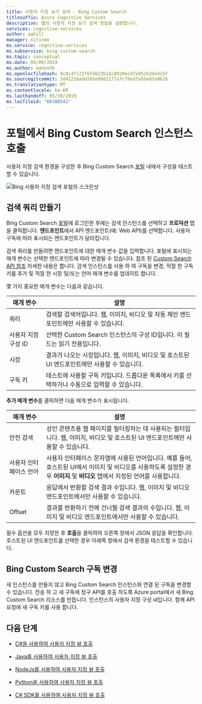 ```yaml
---
title: 사용자 지정 보기 검색 - Bing Custom Search
titlesuffix: Azure Cognitive Services
description: 웹의 사용자 지정 보기 검색 방법을 설명합니다.
services: cognitive-services
author: aahill
manager: nitinme
ms.service: cognitive-services
ms.subservice: bing-custom-search
ms.topic: conceptual
ms.date: 05/09/2019
ms.author: maheshb
ms.openlocfilehash: 9c0c4fc21f6f4b23b14c8020ecd7e95c63dedcbf
ms.sourcegitcommit: 3d4121badd265e99d1177a7c78edfa55ed7a9626
ms.translationtype: MT
ms.contentlocale: ko-KR
ms.lasthandoff: 05/30/2019
ms.locfileid: "66388542"
---
```

# <a name="call-your-bing-custom-search-instance-from-the-portal"></a>포털에서 Bing Custom Search 인스턴스 호출

사용자 지정 검색 환경을 구성한 후 Bing Custom Search [포털](https://customsearch.ai) 내에서 구성을 테스트할 수 있습니다. 

![Bing 사용자 지정 검색 포털의 스크린샷](media/portal-search-screen.png)
## <a name="create-a-search-query"></a>검색 쿼리 만들기 

Bing Custom Search [포털](https://customsearch.ai)에 로그인한 후에는 검색 인스턴스를 선택하고 **프로덕션** 탭을 클릭합니다. **엔드포인트**에서 API 엔드포인트(예: Web API)를 선택합니다. 사용자 구독에 따라 표시되는 엔드포인트가 달라집니다.

검색 쿼리를 만들려면 엔드포인트에 대한 매개 변수 값을 입력합니다. 포털에 표시되는 매개 변수는 선택한 엔드포인트에 따라 변경될 수 있습니다. 참조 된 [Custom Search API 참조](https://docs.microsoft.com/rest/api/cognitiveservices-bingsearch/bing-custom-search-api-v7-reference#query-parameters) 자세한 내용은 합니다. 검색 인스턴스를 사용 하 여 구독을 변경, 적절 한 구독 키를 추가 및 적절 한 시장 및/또는 언어 매개 변수를 업데이트 합니다.

몇 가지 중요한 매개 변수는 다음과 같습니다.


|매개 변수  |설명  |
|---------|---------|
|쿼리     | 검색할 검색어입니다. 웹, 이미지, 비디오 및 자동 제안 엔드포인트에만 사용할 수 있습니다. |
|사용자 지정 구성 ID | 선택한 Custom Search 인스턴스의 구성 ID입니다. 이 필드는 읽기 전용입니다. |
|시장     | 결과가 나오는 시장입니다. 웹, 이미지, 비디오 및 호스트된 UI 엔드포인트에만 사용할 수 있습니다.        |
|구독 키 | 테스트에 사용할 구독 키입니다. 드롭다운 목록에서 키를 선택하거나 수동으로 입력할 수 있습니다.          |

**추가 매개 변수**를 클릭하면 다음 매개 변수가 표시됩니다.  

|매개 변수  |설명  |
|---------|---------|
|안전 검색     | 성인 콘텐츠용 웹 페이지를 필터링하는 데 사용되는 필터입니다. 웹, 이미지, 비디오 및 호스트된 UI 엔드포인트에만 사용할 수 있습니다.        |
|사용자 인터페이스 언어    | 사용자 인터페이스 문자열에 사용된 언어입니다. 예를 들어, 호스트된 UI에서 이미지 및 비디오를 사용하도록 설정한 경우 **이미지** 및 **비디오** 탭에서 지정된 언어를 사용합니다.        |
|카운트     | 응답에서 반환할 검색 결과 수입니다. 웹, 이미지 및 비디오 엔드포인트에서만 사용할 수 있습니다.         |
|Offset    | 결과를 반환하기 전에 건너뛸 검색 결과의 수입니다. 웹, 이미지 및 비디오 엔드포인트에서만 사용할 수 있습니다.        |
    
필수 옵션을 모두 지정한 후 **호출**을 클릭하여 오른쪽 창에서 JSON 응답을 확인합니다. 호스트된 UI 엔드포인트를 선택한 경우 아래쪽 창에서 검색 환경을 테스트할 수 있습니다.

## <a name="change-your-bing-custom-search-subscription"></a>Bing Custom Search 구독 변경

새 인스턴스를 만들지 않고 Bing Custom Search 인스턴스와 연결 된 구독을 변경할 수 있습니다. 전송 하 고 새 구독에 청구 API를 호출 하도록 Azure portal에서 새 Bing Custom Search 리소스를 만듭니다. 인스턴스의 사용자 지정 구성 id입니다. 함께 API 요청에 새 구독 키를 사용 합니다.

## <a name="next-steps"></a>다음 단계

- [C#을 사용하여 사용자 지정 뷰 호출](./call-endpoint-csharp.md)
- [Java를 사용하여 사용자 지정 뷰 호출](./call-endpoint-java.md)
- [NodeJs를 사용하여 사용자 지정 뷰 호출](./call-endpoint-nodejs.md)
- [Python을 사용하여 사용자 지정 뷰 호출](./call-endpoint-python.md)

- [C# SDK를 사용하여 사용자 지정 뷰 호출](./sdk-csharp-quick-start.md)
